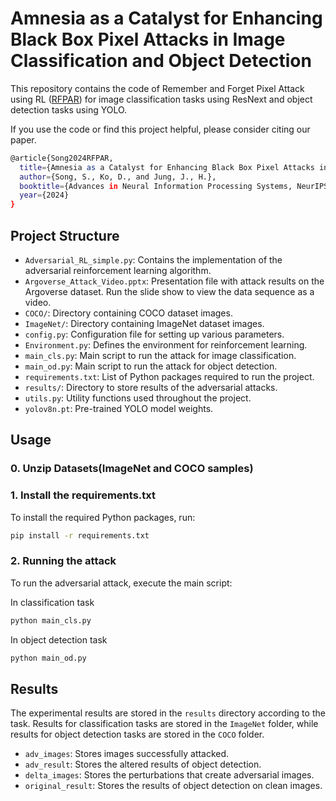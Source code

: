 # Amnesia as a Catalyst for Enhancing Black Box Pixel Attacks in Image Classification and Object Detection

This repository contains the code of Remember and Forget Pixel Attack using RL ([RFPAR](https://nips.cc/virtual/2024/poster/95435)) for image classification tasks using ResNext and object detection tasks using YOLO.

If you use the code or find this project helpful, please consider citing our paper.
```bash
@article{Song2024RFPAR,
  title={Amnesia as a Catalyst for Enhancing Black Box Pixel Attacks in Image Classification and Object Detection},
  author={Song, S., Ko, D., and Jung, J., H.},
  booktitle={Advances in Neural Information Processing Systems, NeurIPS},
  year={2024}
}
```

## Project Structure

- `Adversarial_RL_simple.py`: Contains the implementation of the adversarial reinforcement learning algorithm.
- `Argoverse_Attack_Video.pptx`: Presentation file with attack results on the Argoverse dataset. Run the slide show to view the data sequence as a video.
- `COCO/`: Directory containing COCO dataset images.
- `ImageNet/`: Directory containing ImageNet dataset images.
- `config.py`: Configuration file for setting up various parameters.
- `Environment.py`: Defines the environment for reinforcement learning.
- `main_cls.py`: Main script to run the attack for image classification.
- `main_od.py`: Main script to run the attack for object detection.
- `requirements.txt`: List of Python packages required to run the project.
- `results/`: Directory to store results of the adversarial attacks.
- `utils.py`: Utility functions used throughout the project.
- `yolov8n.pt`: Pre-trained YOLO model weights.




## Usage

### 0. Unzip Datasets(ImageNet and COCO samples)

### 1. Install the requirements.txt
To install the required Python packages, run:

```bash
pip install -r requirements.txt
```

### 2. Running the attack
To run the adversarial attack, execute the main script:

In classification task

```bash
python main_cls.py
```

In object detection task

```bash
python main_od.py
```


## Results

The experimental results are stored in the `results` directory according to the task. Results for classification tasks are stored in the `ImageNet` folder, while results for object detection tasks are stored in the `COCO` folder.

- `adv_images`: Stores images successfully attacked.
- `adv_result`: Stores the altered results of object detection.
- `delta_images`: Stores the perturbations that create adversarial images.
- `original_result`: Stores the results of object detection on clean images.
